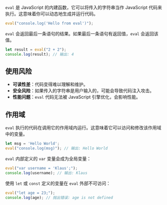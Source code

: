 `eval` 是 JavaScript 的内建函数，它可以将传入的字符串当作 JavaScript 代码来执行。这意味着你可以动态地生成并运行代码。

```javascript
eval("console.log('Hello from eval')");
```



`eval` 会返回最后一条语句的结果。如果最后一条语句有返回值，`eval` 会返回该值。

```javascript
let result = eval("2 + 2");
console.log(result); // 输出: 4
```



## 使用风险

- **可读性差**：代码变得难以理解和维护。
- **安全风险**：如果传入的字符串是用户输入的，可能会导致代码注入攻击。
- **性能问题**：`eval` 代码无法被 JavaScript 引擎优化，会影响性能。



## 作用域

`eval` 执行的代码在调用它的作用域内运行。这意味着它可以访问和修改该作用域中的变量。

```javascript
let msg = 'Hello World';
eval("console.log(msg)"); // 输出: Hello World
```

`eval` 内部定义的 `var` 变量会成为全局变量：

```javascript
eval("var username = 'Klaus';");
console.log(username); // 输出: Klaus
```

使用 `let` 或 `const` 定义的变量在 `eval` 外部不可访问：

```javascript
eval("let age = 23;");
console.log(age); // 抛出错误: age is not defined
```

